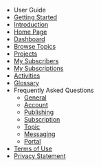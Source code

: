 *  User Guide
  * [Getting Started](User%20Guide/Getting%20Started)
  * [Introduction](User%20Guide/Introduction)
  * [Home Page](User%20Guide/Home%20Page)
  * [Dashboard](User%20Guide/Dashboard)
  * [Browse Topics](User%20Guide/Browse%20Topic)
  * [Projects](User%20Guide/Projects)
  * [My Subscribers](User%20Guide/My%20Subscribers)
  * [My Subscriptions](User%20Guide/My%20Subscriptions)
  * [Activities](User%20Guide/Activities)
  * [Glossary](User%20Guide/Glossary)
* Frequently Asked Questions
  * [General](FAQs/General)
  * [Account](FAQs/Account)
  * [Publishing](FAQs/Publishing)
  * [Subscription](FAQs/Subscription)
  * [Topic](FAQs/Topic)
  * [Messaging](FAQs/Messaging)
  * [Portal](FAQs/Portal)
* [Terms of Use](Terms%20of%20Use/TOU)
* [Privacy Statement](Privacy%20Statement/Privacy)
